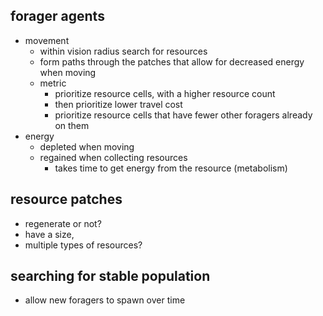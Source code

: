 ## forager agents
- movement
	- within vision radius search for resources
	- form paths through the patches that allow for decreased energy when moving
	- metric
		- prioritize resource cells, with a higher resource count
		- then prioritize lower travel cost
		- prioritize resource cells that have fewer other foragers already on them
- energy
	- depleted when moving
	- regained when collecting resources
		- takes time to get energy from the resource (metabolism)
## resource patches
- regenerate or not?
- have a size,
- multiple types of resources?
## searching for stable population
- allow new foragers to spawn over time